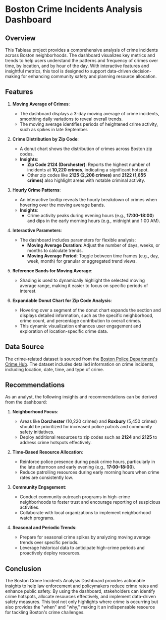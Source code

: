 # Boston Crime Incidents Analysis Dashboard

## Overview

This Tableau project provides a comprehensive analysis of crime incidents across Boston neighborhoods. The dashboard visualizes key metrics and trends to help users understand the patterns and frequency of crimes over time, by location, and by hour of the day. With interactive features and insightful metrics, this tool is designed to support data-driven decision-making for enhancing community safety and planning resource allocation.

## Features

1. **Moving Average of Crimes**:
   - The dashboard displays a 3-day moving average of crime incidents, smoothing daily variations to reveal overall trends.
   - The moving average identifies periods of heightened crime activity, such as spikes in late September.

2. **Crime Distribution by Zip Code**:
   - A donut chart shows the distribution of crimes across Boston zip codes.
   - **Insights**:
     - **Zip Code 2124 (Dorchester)**: Reports the highest number of incidents at **10,220 crimes**, indicating a significant hotspot.
     - Other zip codes like **2125 (2,208 crimes)** and **2122 (1,655 crimes)** also highlight areas with notable criminal activity.

3. **Hourly Crime Patterns**:
   - An interactive tooltip reveals the hourly breakdown of crimes when hovering over the moving average bands.
   - **Insights**:
     - Crime activity peaks during evening hours (e.g., **17:00–18:00**) and dips in the early morning hours (e.g., midnight and 1:00 AM).

4. **Interactive Parameters**:
   - The dashboard includes parameters for flexible analysis:
     - **Moving Average Duration**: Adjust the number of days, weeks, or months to calculate trends.
     - **Moving Average Period**: Toggle between time frames (e.g., day, week, month) for granular or aggregated trend views.

5. **Reference Bands for Moving Average**:
   - Shading is used to dynamically highlight the selected moving average range, making it easier to focus on specific periods of interest.

6. **Expandable Donut Chart for Zip Code Analysis**:
   - Hovering over a segment of the donut chart expands the section and displays detailed information, such as the specific neighborhood, crime count, and percentage contribution to overall crimes.
   - This dynamic visualization enhances user engagement and exploration of location-specific crime data.

## Data Source

The crime-related dataset is sourced from the [Boston Police Department's Crime Hub](https://boston-pd-crime-hub-boston.hub.arcgis.com/datasets/d42bd4040bca419a824ae5062488aced_0/about). The dataset includes detailed information on crime incidents, including location, date, time, and type of crime.

## Recommendations

As an analyst, the following insights and recommendations can be derived from the dashboard:

1. **Neighborhood Focus**:
   - Areas like **Dorchester** (10,220 crimes) and **Roxbury** (5,450 crimes) should be prioritized for increased police patrols and community safety initiatives.
   - Deploy additional resources to zip codes such as **2124** and **2125** to address crime hotspots effectively.

2. **Time-Based Resource Allocation**:
   - Reinforce police presence during peak crime hours, particularly in the late afternoon and early evening (e.g., **17:00–18:00**).
   - Reduce patrolling resources during early morning hours when crime rates are consistently low.

3. **Community Engagement**:
   - Conduct community outreach programs in high-crime neighborhoods to foster trust and encourage reporting of suspicious activities.
   - Collaborate with local organizations to implement neighborhood watch programs.

4. **Seasonal and Periodic Trends**:
   - Prepare for seasonal crime spikes by analyzing moving average trends over specific periods.
   - Leverage historical data to anticipate high-crime periods and proactively deploy resources.

## Conclusion

The Boston Crime Incidents Analysis Dashboard provides actionable insights to help law enforcement and policymakers reduce crime rates and enhance public safety. By using the dashboard, stakeholders can identify crime hotspots, allocate resources effectively, and implement data-driven safety measures.
This tool not only highlights where crime is occurring but also provides the "when" and "why," making it an indispensable resource for tackling Boston's crime challenges.
